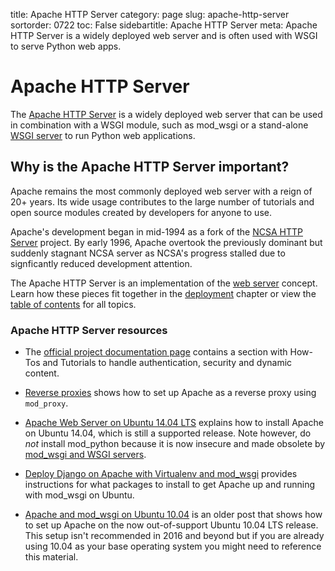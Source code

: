 title: Apache HTTP Server
category: page
slug: apache-http-server
sortorder: 0722
toc: False
sidebartitle: Apache HTTP Server
meta: Apache HTTP Server is a widely deployed web server and is often used with WSGI to serve Python web apps.


# Apache HTTP Server
The [Apache HTTP Server](https://httpd.apache.org/) is a widely deployed web server
that can be used in combination with a WSGI module, such as mod\_wsgi or a
stand-alone [WSGI server](/wsgi-servers.html) to run Python web applications.


## Why is the Apache HTTP Server important?
Apache remains the most commonly deployed web server with a reign of
20+ years. Its wide usage contributes to the large number of tutorials
and open source modules created by developers for anyone to use.

Apache's development began in mid-1994 as a fork of the
[NCSA HTTP Server](https://en.wikipedia.org/wiki/NCSA_HTTPd) project.
By early 1996, Apache overtook the previously dominant but suddenly stagnant 
NCSA server as NCSA's progress stalled due to signficantly reduced 
development attention.

<div class="well see-also">The Apache HTTP Server is an implementation of the <a href="/web-servers.html">web server</a> concept. Learn how these pieces fit together in the <a href="/deployment.html">deployment</a> chapter or view the <a href="/table-of-contents.html">table of contents</a> for all topics.</div>



### Apache HTTP Server resources
* The 
  [official project documentation page](http://httpd.apache.org/docs/current/)
  contains a section with How-Tos and Tutorials to handle authentication,
  security and dynamic content.

* [Reverse proxies](http://www.apachetutor.org/admin/reverseproxies) shows
  how to set up Apache as a reverse proxy using `mod_proxy`.

* [Apache Web Server on Ubuntu 14.04 LTS](https://www.linode.com/docs/websites/apache/apache-web-server-on-ubuntu-14-04)
  explains how to install Apache on Ubuntu 14.04, which is still a supported
  release. Note however, do *not* install mod\_python because it is now insecure
  and made obsolete by [mod\_wsgi and WSGI servers](/wsgi-servers.html).

* [Deploy Django on Apache with Virtualenv and mod\_wsgi](http://thecodeship.com/deployment/deploy-django-apache-virtualenv-and-mod_wsgi/)
  provides instructions for what packages to install to get Apache up
  and running with mod\_wsgi on Ubuntu.

* [Apache and mod\_wsgi on Ubuntu 10.04](http://library.linode.com/web-servers/apache/mod-wsgi/ubuntu-10.04-lucid)
  is an older post that shows how to set up Apache on the now out-of-support
  Ubuntu 10.04 LTS release. This setup isn't recommended in 2016 and beyond
  but if you are already using 10.04 as your base operating system you might
  need to reference this material.

